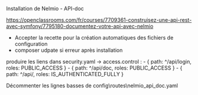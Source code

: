 Installation de Nelmio - API-doc

https://openclassrooms.com/fr/courses/7709361-construisez-une-api-rest-avec-symfony/7795180-documentez-votre-api-avec-nelmio

- Accepter la recette pour la création automatiques des fichiers de configuration
- composer udpate si erreur après installation

produire les liens dans security.yaml -> access.control : - { path: ^/api/login, roles: PUBLIC_ACCESS } - { path: ^/api/doc, roles: PUBLIC_ACCESS } - { path: ^/api/, roles: IS_AUTHENTICATED_FULLY }

Décommenter les lignes basses de config\routes\nelmio_api_doc.yaml
